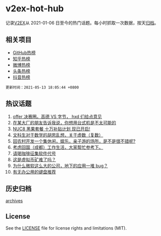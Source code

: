 # v2ex-hot-hub

 记录[V2EX](https://www.v2ex.com/)从 2021-01-06 日至今的热门话题。每小时抓取一次数据，按天[归档](archives)。
 
 ## 相关项目

- [GitHub热榜](https://github.com/snaildev/github-hot-hub)
- [知乎热榜](https://github.com/snaildev/zhihu-hot-hub)
- [微博热榜](https://github.com/snaildev/weibo-hot-hub)
- [头条热榜](https://github.com/snaildev/toutiao-hot-hub)
- [抖音热榜](https://github.com/snaildev/douyin-hot-hub)


 `更新时间：2021-05-13 18:05:44 +0800`

## 热议话题

1. [offer 决赛圈。高德 VS 字节， hxd 们给点意见](https://www.v2ex.com/t/776661)
1. [在某大厂的朋友告诉我说，你想用台式机是不太可能的](https://www.v2ex.com/t/776567)
1. [NUC8 黑果套餐 十万补贴计划 现已开启!](https://www.v2ex.com/t/776638)
1. [文科生对于数学的胡思乱想，关于虚数（复数）](https://www.v2ex.com/t/776583)
1. [回农村开发一个集休闲，娱乐，亲子游的场所，是不是很不错呢?](https://www.v2ex.com/t/776622)
1. [考虑回国（成都）工作生活，大家帮忙参考下。](https://www.v2ex.com/t/776610)
1. [请喝咖啡征集软件代号](https://www.v2ex.com/t/776602)
1. [这是虚拟币矿难了吗？](https://www.v2ex.com/t/776615)
1. [为什么微软这么大的公司，地下的应用一堆 bug？](https://www.v2ex.com/t/776589)
1. [有无办公用的键盘推荐](https://www.v2ex.com/t/776687)

## 历史归档

[archives](archives)

## License

See the [LICENSE](LICENSE) file for license rights and limitations (MIT).
